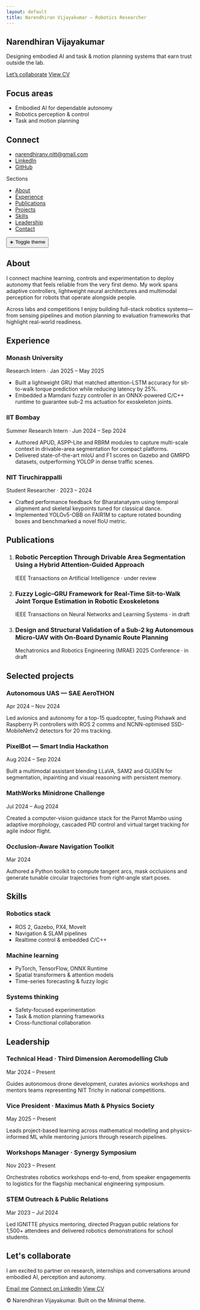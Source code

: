 ```yaml
---
layout: default
title: Narendhiran Vijayakumar — Robotics Researcher
---
```


<section class="hero" aria-labelledby="site-title">
  <div class="hero__intro">
    <h1 id="site-title">Narendhiran Vijayakumar</h1>
    <p class="hero__tagline">Designing embodied AI and task &amp; motion planning systems that earn trust outside the lab.</p>
    <div class="hero__cta">
      <a class="button" href="mailto:narendhiranv.nitt@gmail.com">Let&rsquo;s collaborate</a>
      <a class="button button--outline" href="https://drive.google.com/file/d/1SyGD0DjldZzbLfe_uZA7Cfn02GoxvzdS/view?usp=sharing" target="_blank" rel="noopener">View CV</a>
    </div>
  </div>
  <div class="hero__panels">
    <div class="hero__panel">
      <h2 class="hero__panel-title">Focus areas</h2>
      <ul>
        <li>Embodied AI for dependable autonomy</li>
        <li>Robotics perception &amp; control</li>
        <li>Task and motion planning</li>
      </ul>
    </div>
    <div class="hero__panel">
      <h2 class="hero__panel-title">Connect</h2>
      <ul>
        <li><a href="mailto:narendhiranv.nitt@gmail.com">narendhiranv.nitt@gmail.com</a></li>
        <li><a href="https://www.linkedin.com/in/narendhiranv04" target="_blank" rel="noopener">LinkedIn</a></li>
        <li><a href="https://github.com/Narendhiranv04" target="_blank" rel="noopener">GitHub</a></li>
      </ul>
    </div>
  </div>
</section>

<div class="page-toolbar" role="region" aria-label="Page controls">
  <nav class="section-nav" aria-label="Page sections">
    <span class="section-nav__label">Sections</span>
    <ul class="section-nav__list">
      <li><a href="#about">About</a></li>
      <li><a href="#experience">Experience</a></li>
      <li><a href="#publications">Publications</a></li>
      <li><a href="#projects">Projects</a></li>
      <li><a href="#skills">Skills</a></li>
      <li><a href="#leadership">Leadership</a></li>
      <li><a href="#contact">Contact</a></li>
    </ul>
  </nav>
  <button class="theme-toggle" type="button" data-theme-toggle aria-pressed="false">
    <span class="theme-toggle__icon" aria-hidden="true">☀️</span>
    <span class="theme-toggle__label">Toggle theme</span>
  </button>
</div>

<section id="about" class="content-section" aria-labelledby="about-heading">
  <h2 id="about-heading">About</h2>
  <p>
    I connect machine learning, controls and experimentation to deploy autonomy that feels reliable from the very first demo.
    My work spans adaptive controllers, lightweight neural architectures and multimodal perception for robots that operate alongside people.
  </p>
  <p>
    Across labs and competitions I enjoy building full-stack robotics systems&mdash;from sensing pipelines and motion planning to
    evaluation frameworks that highlight real-world readiness.
  </p>
</section>

<section id="experience" class="content-section" aria-labelledby="experience-heading">
  <h2 id="experience-heading">Experience</h2>
  <div class="card-grid">
    <article class="card">
      <h3>Monash University</h3>
      <p class="card__meta">Research Intern &middot; Jan 2025 &ndash; May 2025</p>
      <ul>
        <li>Built a lightweight GRU that matched attention-LSTM accuracy for sit-to-walk torque prediction while reducing latency by 25%.</li>
        <li>Embedded a Mamdani fuzzy controller in an ONNX-powered C/C++ runtime to guarantee sub-2&nbsp;ms actuation for exoskeleton joints.</li>
      </ul>
    </article>
    <article class="card">
      <h3>IIT Bombay</h3>
      <p class="card__meta">Summer Research Intern &middot; Jun 2024 &ndash; Sep 2024</p>
      <ul>
        <li>Authored APUD, ASPP-Lite and RBRM modules to capture multi-scale context in drivable-area segmentation for compact platforms.</li>
        <li>Delivered state-of-the-art mIoU and F1 scores on Gazebo and GMRPD datasets, outperforming YOLOP in dense traffic scenes.</li>
      </ul>
    </article>
    <article class="card">
      <h3>NIT Tiruchirappalli</h3>
      <p class="card__meta">Student Researcher &middot; 2023 &ndash; 2024</p>
      <ul>
        <li>Crafted performance feedback for Bharatanatyam using temporal alignment and skeletal keypoints tuned for classical dance.</li>
        <li>Implemented YOLOv5-OBB on FAIR1M to capture rotated bounding boxes and benchmarked a novel fIoU metric.</li>
      </ul>
    </article>
  </div>
</section>

<section id="publications" class="content-section" aria-labelledby="publications-heading">
  <h2 id="publications-heading">Publications</h2>
  <ol class="stacked-list">
    <li>
      <article>
        <h3>Robotic Perception Through Drivable Area Segmentation Using a Hybrid Attention-Guided Approach</h3>
        <p class="item-meta">IEEE Transactions on Artificial Intelligence &middot; under review</p>
      </article>
    </li>
    <li>
      <article>
        <h3>Fuzzy Logic&ndash;GRU Framework for Real-Time Sit-to-Walk Joint Torque Estimation in Robotic Exoskeletons</h3>
        <p class="item-meta">IEEE Transactions on Neural Networks and Learning Systems &middot; in draft</p>
      </article>
    </li>
    <li>
      <article>
        <h3>Design and Structural Validation of a Sub-2&nbsp;kg Autonomous Micro-UAV with On-Board Dynamic Route Planning</h3>
        <p class="item-meta">Mechatronics and Robotics Engineering (MRAE) 2025 Conference &middot; in draft</p>
      </article>
    </li>
  </ol>
</section>

<section id="projects" class="content-section" aria-labelledby="projects-heading">
  <h2 id="projects-heading">Selected projects</h2>
  <div class="card-grid">
    <article class="card">
      <h3>Autonomous UAS &mdash; SAE AeroTHON</h3>
      <p class="card__meta">Apr 2024 &ndash; Nov 2024</p>
      <p>Led avionics and autonomy for a top-15 quadcopter, fusing Pixhawk and Raspberry Pi controllers with ROS&nbsp;2 comms and NCNN-optimised SSD-MobileNetv2 detectors for 20&nbsp;ms tracking.</p>
    </article>
    <article class="card">
      <h3>PixelBot &mdash; Smart India Hackathon</h3>
      <p class="card__meta">Aug 2024 &ndash; Sep 2024</p>
      <p>Built a multimodal assistant blending LLaVA, SAM2 and GLIGEN for segmentation, inpainting and visual reasoning with persistent memory.</p>
    </article>
    <article class="card">
      <h3>MathWorks Minidrone Challenge</h3>
      <p class="card__meta">Jul 2024 &ndash; Aug 2024</p>
      <p>Created a computer-vision guidance stack for the Parrot Mambo using adaptive morphology, cascaded PID control and virtual target tracking for agile indoor flight.</p>
    </article>
    <article class="card">
      <h3>Occlusion-Aware Navigation Toolkit</h3>
      <p class="card__meta">Mar 2024</p>
      <p>Authored a Python toolkit to compute tangent arcs, mask occlusions and generate tunable circular trajectories from right-angle start poses.</p>
    </article>
  </div>
</section>

<section id="skills" class="content-section" aria-labelledby="skills-heading">
  <h2 id="skills-heading">Skills</h2>
  <div class="skills-grid">
    <div>
      <h3>Robotics stack</h3>
      <ul>
        <li>ROS 2, Gazebo, PX4, MoveIt</li>
        <li>Navigation &amp; SLAM pipelines</li>
        <li>Realtime control &amp; embedded C/C++</li>
      </ul>
    </div>
    <div>
      <h3>Machine learning</h3>
      <ul>
        <li>PyTorch, TensorFlow, ONNX Runtime</li>
        <li>Spatial transformers &amp; attention models</li>
        <li>Time-series forecasting &amp; fuzzy logic</li>
      </ul>
    </div>
    <div>
      <h3>Systems thinking</h3>
      <ul>
        <li>Safety-focused experimentation</li>
        <li>Task &amp; motion planning frameworks</li>
        <li>Cross-functional collaboration</li>
      </ul>
    </div>
  </div>
</section>

<section id="leadership" class="content-section" aria-labelledby="leadership-heading">
  <h2 id="leadership-heading">Leadership</h2>
  <div class="card-grid">
    <article class="card">
      <h3>Technical Head &middot; Third Dimension Aeromodelling Club</h3>
      <p class="card__meta">Mar 2024 &ndash; Present</p>
      <p>Guides autonomous drone development, curates avionics workshops and mentors teams representing NIT Trichy in national competitions.</p>
    </article>
    <article class="card">
      <h3>Vice President &middot; Maximus Math &amp; Physics Society</h3>
      <p class="card__meta">May 2025 &ndash; Present</p>
      <p>Leads project-based learning across mathematical modelling and physics-informed ML while mentoring juniors through research pipelines.</p>
    </article>
    <article class="card">
      <h3>Workshops Manager &middot; Synergy Symposium</h3>
      <p class="card__meta">Nov 2023 &ndash; Present</p>
      <p>Orchestrates robotics workshops end-to-end, from speaker engagements to logistics for the flagship mechanical engineering symposium.</p>
    </article>
    <article class="card">
      <h3>STEM Outreach &amp; Public Relations</h3>
      <p class="card__meta">Mar 2023 &ndash; Jul 2024</p>
      <p>Led IGNITTE physics mentoring, directed Pragyan public relations for 1,500+ attendees and delivered robotics demonstrations for school students.</p>
    </article>
  </div>
</section>

<section id="contact" class="content-section content-section--accent" aria-labelledby="contact-heading">
  <h2 id="contact-heading">Let's collaborate</h2>
  <p>I am excited to partner on research, internships and conversations around embodied AI, perception and autonomy.</p>
  <div class="cta-row">
    <a class="button" href="mailto:narendhiranv.nitt@gmail.com">Email me</a>
    <a class="button button--outline" href="https://www.linkedin.com/in/narendhiranv04" target="_blank" rel="noopener">Connect on LinkedIn</a>
    <a class="button button--outline" href="https://drive.google.com/file/d/1SyGD0DjldZzbLfe_uZA7Cfn02GoxvzdS/view?usp=sharing" target="_blank" rel="noopener">View CV</a>
  </div>
</section>

<footer class="page-footer" aria-label="Site footer">
  <p>&copy; <span id="current-year"></span> Narendhiran Vijayakumar. Built on the Minimal theme.</p>
</footer>

<script src="{{ '/assets/js/site.js' | relative_url }}" defer></script>
